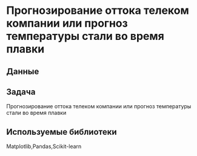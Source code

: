 # Прогнозирование оттока телеком компании или прогноз температуры стали во время плавки


## Данные


## Задача

Прогнозирование оттока телеком компании или прогноз температуры стали во время плавки

## Используемые библиотеки
Matplotlib,Pandas,Scikit-learn